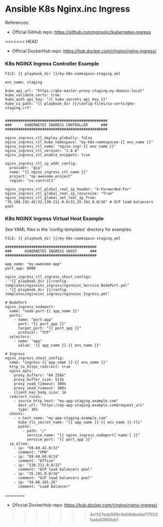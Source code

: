 Ansible K8s Nginx.inc Ingress
=========

References:

* Official GitHub repo: https://github.com/nginxinc/kubernetes-ingress

<<<<<<< HEAD
* Official DockerHub repo: https://hub.docker.com/r/nginx/nginx-ingress/


### K8s NGINX Ingress Controller Example

`FILE: {{ playbook_dir }}/my-k8s-namespace-staging.yml`

```
env_name: staging

kube_api_url: "https://gke-master-proxy-staging.my-domain.local"
kube_validate_certs: true
kube_auth_api_key: "{{ kube_secrets_api_key }}"
kube_ca_path: "{{ playbook_dir }}/config-files/ca-certs/gke-staging.crt"


###############################################
###      KUBERNETES INGRESS CONTROLLER      ###
###############################################

nginx_ingress_ctl_deploy_globally: false
nginx_ingress_ctl_kube_namespace: "my-k8s-namespacee-{{ env_name }}"
nginx_ingress_ctl_name: "nginx-ingr-{{ env_name }}"
nginx_ingress_ctl_version: "1.8.0"
nginx_ingress_ctl_enable_snippets: true

nginx_ingress_ctl_ip_addr_config:
  provider: "gcp"
  name: "{{ nginx_ingress_ctl_name }}"
  project: "my-awesome-project"
  region: "us-central1"

nginx_ingress_ctl_global_real_ip_header: "X-Forwarded-For"
nginx_ingress_ctl_global_real_ip_recursive: "True"
nginx_ingress_ctl_global_set_real_ip_from: "35.186.192.42/32,130.211.0.0/22,35.191.0.0/16" # GCP load balancers pool
```

### K8s NGINX Ingress Virtual Host Example

See YAML files in the 'config-templates' drectory for examples

`FILE: {{ playbook_dir }}/my-k8s-namespace-staging.yml`

```
##########################################
###      KUBERNETES INGRESS VHOST      ###
##########################################

app_name: "my-awesome-app"
port_app: 8080

nginx_ingress_ctl_ingress_vhost_configs:
- "{{ playbook_dir }}/config-templates/nginxinc_ingress/nginxinc_Service_NodePort.yml"
- "{{ playbook_dir }}/config-templates/nginxinc_ingress/nginxinc_Ingress.yml"

# NodePort
nginx_ingress_nodeport:
  name: "node-port-{{ app_name }}"
  ports:
    - name: "port-app"
      port: "{{ port_app }}"
      target_port: "{{ port_app }}"
      protocol: "TCP"
  selectors:
    - name: "app"
      value: '{{ app_name }}-{{ env_name }}'

# Ingress
nginx_ingress_vhost_config:
  name: "ingress-{{ app_name }}-{{ env_name }}"
  http_to_https_redirect: true
  nginx_opts:
    proxy_buffers: "64 256k"
    proxy_buffer_size: 512k
    proxy_read_timeout: 300s
    proxy_send_timeout: 300s
    client_max_body_size: 1m
  redirect_rules:
    - source_http_host: "my-app-staging.example.com"
      dest_url: "https://my-app-staging.example.com$request_uri"
      type: 301
  vhosts:
    - v_host_name: "my-app-staging.example.com"
      kube_tls_secret_name: "{{ app_name }}-{{ env_name }}-tls"
      paths:
        - path: "/"
          service_name: "{{ nginx_ingress_nodeport['name'] }}"
          service_port: "{{ port_app }}"
  ip_allow:
    - ip: "69.69.42.0/32"
      comment: "VPN"
    - ip: "69.69.69.0/24"
      comment: "Office"
    - ip: "130.211.0.0/22"
      comment: "GCP load balancers pool"
    - ip: "35.191.0.0/16"
      comment: "GCP load balancers pool"
    - ip: "34.86.101.28"
      comment: "Load Balancer"
```
=======
* Oficcial DockerHub repo: https://hub.docker.com/r/nginx/nginx-ingress/
>>>>>>> 4e1127ede599c9e06dbebbf17932faabd0869ab1
